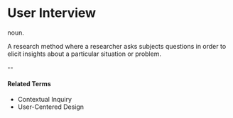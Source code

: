 # User Interview
noun.

A research method where a researcher asks subjects questions in order to elicit insights about a particular situation or problem.   

--
#### Related Terms
* Contextual Inquiry
* User-Centered Design
